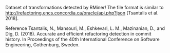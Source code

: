 Dataset of transformations detected by RMiner!
The file format is similar to http://refactoring.encs.concordia.ca/oracle/api.php?json [Tsantalis et al. 2018].

Reference
Tsantalis, N., Mansouri, M., Eshkevari, L. M., Mazinanian, D., and Dig, D. (2018). Accurate and efficient refactoring detection in commit history. In Proceedings of the 40th
International Conference on Software Engineering, Gothenburg, Sweden.
